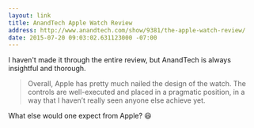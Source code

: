 ```yaml
---
layout: link
title: AnandTech Apple Watch Review
address: http://www.anandtech.com/show/9381/the-apple-watch-review/
date: 2015-07-20 09:03:02.631123000 -07:00
---
```


I haven't made it through the entire review, but AnandTech is always insightful and thorough.

> Overall, Apple has pretty much nailed the design of the watch. The controls are well-executed and placed in a pragmatic position, in a way that I haven’t really seen anyone else achieve yet.

What else would one expect from Apple? :laughing:
